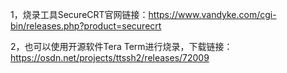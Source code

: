 1，烧录工具SecureCRT官网链接：https://www.vandyke.com/cgi-bin/releases.php?product=securecrt

2，也可以使用开源软件Tera Term进行烧录，下载链接：https://osdn.net/projects/ttssh2/releases/72009